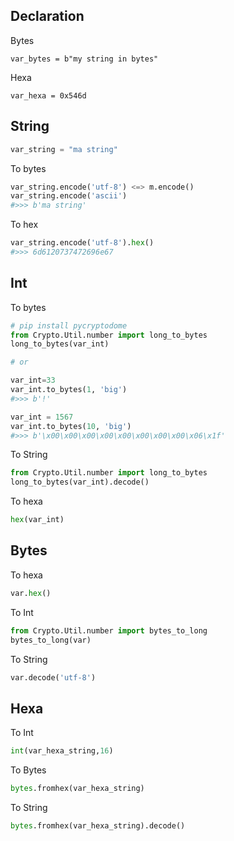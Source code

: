 
## Declaration

Bytes

```
var_bytes = b"my string in bytes"
```

Hexa
```
var_hexa = 0x546d
```


## String

```python
var_string = "ma string"
```

To bytes
```python
var_string.encode('utf-8') <=> m.encode()
var_string.encode('ascii')
#>>> b'ma string'
```

To hex
```python
var_string.encode('utf-8').hex()
#>>> 6d6120737472696e67
```
## Int

To bytes
```python
# pip install pycryptodome
from Crypto.Util.number import long_to_bytes
long_to_bytes(var_int)

# or

var_int=33
var_int.to_bytes(1, 'big')
#>>> b'!'

var_int = 1567
var_int.to_bytes(10, 'big')
#>>> b'\x00\x00\x00\x00\x00\x00\x00\x00\x06\x1f'
```

To String
```python
from Crypto.Util.number import long_to_bytes
long_to_bytes(var_int).decode()
```

To hexa
```python
hex(var_int)
```
## Bytes

To hexa
```python
var.hex()
```

To Int
```python
from Crypto.Util.number import bytes_to_long
bytes_to_long(var)
```

To String
```python
var.decode('utf-8')
```

## Hexa

To Int
```python
int(var_hexa_string,16)
```

To Bytes
```python
bytes.fromhex(var_hexa_string)
```

To String
```python
bytes.fromhex(var_hexa_string).decode()
```

